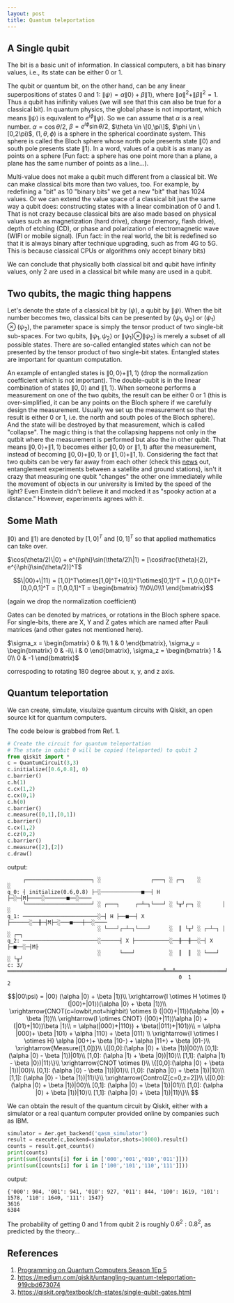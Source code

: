 ```yaml
---
layout: post
title: Quantum teleportation
---
```


## A Single qubit

The bit is a basic unit of information. In classical computers, a bit has binary values, i.e., its state can be either 0 or 1.

The qubit or quantum bit, on the other hand, can be any linear superpositions of states 0 and 1: $\|\psi⟩ = \alpha \|0⟩ + \beta \|1⟩$, where $\|\alpha\|^2+\|\beta\|^2 = 1$. Thus a qubit has inifinity values (we will see that this can also be true for a classical bit). In quantum physics, the global phase is not important, which means $\|\psi⟩$ is equivalent to $e^{i\phi} \|\psi⟩$. So we can assume that  $\alpha$ is a real number. $\alpha = \cos{\theta/2}$, $\beta = e^{i \phi} \sin{\theta/2}$, $\theta \in \[0,\pi\]$, $\phi \in \[0,2\pi)$, $(1, \theta, \phi)$ is a sphere in the spherical coordinate system. This sphere is called the Bloch sphere whose north pole presents state $\|0⟩$ and south pole presents state $\|1⟩$. In a word, values of a qubit is as many as points on a sphere (Fun fact: a sphere has one point more than a plane, a plane has the same number of points as a line...).

Multi-value does not make a qubit much different from a classical bit. We can make classical bits more than two values, too. For example, by redefining a "bit" as 10 "binary bits" we get a new "bit" that has 1024 values. Or we can extend the value space of a classical bit just the same way a qubit does: constructing states with a linear combination of 0 and 1. That is not crazy because classical bits are also made based on physical values such as magnetization (hard drive), charge (memory, flash drive), depth of etching (CD), or phase and polarization of electromagnetic wave (WIFI or mobile signal). (Fun fact: in the real world, the bit is redefined so that it is always binary after technique upgrading, such as from 4G to 5G. This is because classical CPUs or algorithms only accept binary bits)

We can conclude that physically both classical bit and qubit have infinity values, only 2 are used in a classical bit while many are used in a qubit.

## Two qubits, the magic thing happens

Let's denote the state of a classical bit by $(\psi)$, a qubit by $\|\psi⟩$. When the bit number becomes two, classical bits can be presented by $(\psi_1,\psi_2)$ or $(\psi_1) \otimes (\psi_2)$, the parameter space is simply the tensor product of two single-bit sub-spaces. For two qubits, $\|\psi_1,\psi_2⟩$ or $\|\psi_1⟩ \otimes \|\psi_2⟩$ is merely a subset of all possible states. There are so-called entangled states which can not be presented by the tensor product of two single-bit states. Entangled states are important for quantum computation.

An example of entangled states is $\|0,0⟩+\|1,1⟩$ (drop the normalization coefficient which is not important). The double-qubit is in the linear combination of states $\|0,0⟩$ and $\|1,1⟩$. When someone performs a measurement on one of the two qubits, the result can be either 0 or 1 (this is over-simplified, it can be any points on the Bloch sphere if we carefully design the measurement. Usually we set up the measurement so that the result is either 0 or 1, i.e. the north and south poles of the Bloch sphere). And the state will be destroyed by that measurement, which is called "collapse". The magic thing is that the collapsing happens not only in the qutbit where the measurement is performed but also the in other qubit. That means $\|0,0⟩+\|1,1⟩$ becomes either $\|0,0⟩$ or $\|1,1⟩$ after the measurement, instead of becoming $\|0,0⟩+\|0,1⟩$ or $\|1,0⟩+\|1,1⟩$. Considering the fact that two qubits can be very far away from each other (check this [news](https://www.sciencemag.org/news/2017/06/china-s-quantum-satellite-achieves-spooky-action-record-distance) out, entanglement experiments between a satellite and ground stations), isn't it crazy that measuring one qubit "changes" the other one immediately while the movement of objects in our university is limited by the speed of the light? Even Einstein didn't believe it and mocked it as "spooky action at a distance." However, experiments agrees with it.

## Some Math

$\|0⟩$ and $\|1⟩$ are denoted by $[1,0]^T$ and $[0,1]^T$ so that applied mathematics can take over.

$\cos(\theta/2)\|0⟩ + e^{i\phi}\sin(\theta/2)\|1⟩ = [\cos\frac{\theta}{2}, e^{i\phi}\sin(\theta/2)]^T$

$$\|00⟩+\|11⟩ = [1,0]^T\otimes[1,0]^T+[0,1]^T\otimes[0,1]^T = [1,0,0,0]^T+[0,0,0,1]^T = [1,0,0,1]^T = \begin{bmatrix}
1\\0\\0\\1
\end{bmatrix}$$

(again we drop the normalization coefficient)

Gates can be denoted by matrices, or rotations in the Bloch sphere space. For single-bits, there are X, Y and Z gates which are named after Pauli matrices (and other gates not mentioned here).

$\sigma_x = 
\begin{bmatrix}
0 & 1\\
1 & 0
\end{bmatrix}, \sigma_y = \begin{bmatrix}
0 & -i\\
i & 0
\end{bmatrix}, \sigma_z = \begin{bmatrix}
1 & 0\\
0 & -1
\end{bmatrix}$

correspoding to rotating 180 degree about x, y, and z axis.

## Quantum teleportation

We can create, simulate, visulaize quantum circuits with Qiskit, an open source kit for quantum computers.

The code below is grabbed from Ref. 1.

```python
# Create the circuit for quantum teleportation
# The state in qubit 0 will be copied (teleported) to qubit 2
from qiskit import *
c = QuantumCircuit(3,3)
c.initialize([0.6,0.8], 0)
c.barrier()
c.h(1)
c.cx(1,2)
c.cx(0,1)
c.h(0)
c.barrier()
c.measure([0,1],[0,1])
c.barrier()
c.cx(1,2)
c.cz(0,2)
c.barrier()
c.measure([2],[2])
c.draw()
```

output:

```
     ┌─────────────────────┐ ░                ┌───┐ ░ ┌─┐    ░          ░    
q_0: ┤ initialize(0.6,0.8) ├─░─────────────■──┤ H ├─░─┤M├────░───────■──░────
     └─────────────────────┘ ░ ┌───┐     ┌─┴─┐└───┘ ░ └╥┘┌─┐ ░       │  ░    
q_1: ────────────────────────░─┤ H ├──■──┤ X ├──────░──╫─┤M├─░───■───┼──░────
                             ░ └───┘┌─┴─┐└───┘      ░  ║ └╥┘ ░ ┌─┴─┐ │  ░ ┌─┐
q_2: ────────────────────────░──────┤ X ├───────────░──╫──╫──░─┤ X ├─■──░─┤M├
                             ░      └───┘           ░  ║  ║  ░ └───┘    ░ └╥┘
c: 3/══════════════════════════════════════════════════╩══╩════════════════╩═
                                                       0  1                2 
```

$$|00\psi⟩ = |00⟩ (\alpha |0⟩ + \beta |1⟩)\\
\xrightarrow{I \otimes H \otimes I}
(|00⟩+|01⟩)(\alpha |0⟩ + \beta |1⟩)\\
\xrightarrow{CNOT(c=lowbit,not=highbit) \otimes I}
(|00⟩+|11⟩)(\alpha |0⟩ + \beta |1⟩)\\
\xrightarrow{I \otimes CNOT}
(|00⟩+|11⟩)\alpha |0⟩ + (|01⟩+|10⟩)\beta |1⟩\\
= \alpha(|000⟩+|110⟩) + \beta(|011⟩+|101⟩)\\
= \alpha |000⟩+ \beta |101⟩ + \alpha |110⟩ + \beta |011⟩ \\
\xrightarrow{I \otimes I \otimes H}
\alpha |00+⟩+ \beta |10-⟩ + \alpha |11+⟩ + \beta |01-⟩\\
\xrightarrow{Measure([1,0])}\\
\{[0,0]:(\alpha |0⟩ + \beta |1⟩)|00⟩\\
[0,1]: (\alpha |0⟩ - \beta |1⟩)|01⟩\\
[1,0]: (\alpha |1⟩ + \beta |0⟩)|10⟩\\
[1,1]: (\alpha |1⟩ - \beta |0⟩)|11⟩\}\\
\xrightarrow{CNOT \otimes I}\\
\{[0,0]:(\alpha |0⟩ + \beta |1⟩)|00⟩\\
[0,1]: (\alpha |0⟩ - \beta |1⟩)|01⟩\\
[1,0]: (\alpha |0⟩ + \beta |1⟩)|10⟩\\
[1,1]: (\alpha |0⟩ - \beta |1⟩)|11⟩\}\\
\xrightarrow{ControlZ[c=0,z=2]}\\
\{[0,0]:(\alpha |0⟩ + \beta |1⟩)|00⟩\\
[0,1]: (\alpha |0⟩ + \beta |1⟩)|01⟩\\
[1,0]: (\alpha |0⟩ + \beta |1⟩)|10⟩\\
[1,1]: (\alpha |0⟩ + \beta |1⟩)|11⟩\}\\
$$

We can obtain the result of the quantum circuit by Qiskit, either with a simulator or a real quantum computer provided online by companies such as IBM.

```python
simulator = Aer.get_backend('qasm_simulator')
result = execute(c,backend=simulator,shots=10000).result()
counts = result.get_counts()
print(counts)
print(sum([counts[i] for i in ['000','001','010','011']]))
print(sum([counts[i] for i in ['100','101','110','111']]))
```

output:

```
{'000': 904, '001': 941, '010': 927, '011': 844, '100': 1619, '101': 1578, '110': 1640, '111': 1547}
3616
6384
```

The probability of getting 0 and 1 from qubit 2 is roughly $0.6^2:0.8^2$, as predicted by the theory...

## References
1. [Programming on Quantum Computers Season 1Ep 5](https://www.youtube.com/watch?v=mMwovHK2NrE)
2. https://medium.com/qiskit/untangling-quantum-teleportation-919cbd673074
3. https://qiskit.org/textbook/ch-states/single-qubit-gates.html
